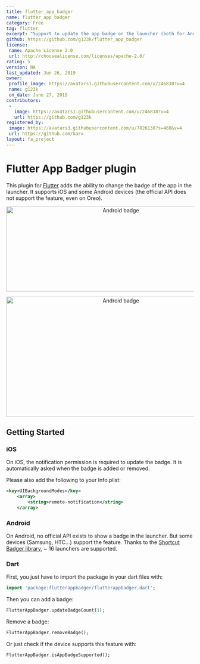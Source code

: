 ```yaml
---
title: flutter_app_badger
name: flutter_app_badger
category: Free
tag: flutter
excerpt: "Support to update the app badge on the launcher (both for Android and iOS)"
github: https://github.com/g123k/flutter_app_badger
license:
 name: Apache License 2.0
 url: http://choosealicense.com/licenses/apache-2.0/
rating: 5
version: NA
last_updated: Jun 26, 2019
owner:
 profile_image: https://avatars1.githubusercontent.com/u/246838?v=4
 name: g123k
 on_date: June 27, 2019
contributors:
 -
   image: https://avatars1.githubusercontent.com/u/246838?v=4
   url: https://github.com/g123k
registered_by:
 image: https://avatars3.githubusercontent.com/u/7826138?s=460&v=4
 url: https://github.com/karx
layout: fa_project
---
```

# Flutter App Badger plugin

This plugin for [Flutter](https://flutter.io) adds the ability to change the badge of the app in the launcher.
It supports iOS and some Android devices (the official API does not support the feature, even on Oreo).

<p align="center">
  <img src="https://raw.githubusercontent.com/g123k/flutter_app_badger/master/assets/ios.png" alt="Android badge" style="margin:auto" width="600" 
height="228">
</p>

<p align="center">
  <img src="https://raw.githubusercontent.com/g123k/flutter_app_badger/master/assets/android.png" alt="Android badge" style="margin:auto" width="600" 
height="322">
</p>


## Getting Started

### iOS

On iOS, the notification permission is required to update the badge.
It is automatically asked when the badge is added or removed.

Please also add the following to your Info.plist:
```xml
<key>UIBackgroundModes</key>
    <array>
        <string>remote-notification</string>
    </array>
```


### Android

On Android, no official API exists to show a badge in the launcher. But some devices (Samsung, HTC...) support the feature.
Thanks to the [Shortcut Badger library](https://github.com/leolin310148/ShortcutBadger/), ~ 16 launchers are supported.


### Dart

First, you just have to import the package in your dart files with:
```dart
import 'package:flutterappbadger/flutterappbadger.dart';
```

Then you can add a badge:
```dart
FlutterAppBadger.updateBadgeCount(1);
```

Remove a badge:
```dart
FlutterAppBadger.removeBadge();
```

Or just check if the device supports this feature with:
```dart
FlutterAppBadger.isAppBadgeSupported();
```
